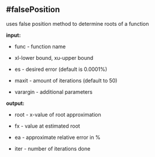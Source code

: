 #falsePosition
---
uses false position method to determine roots of a function

**input:**

- func - function name

- xl-lower bound, xu-upper bound

- es - desired error (default is 0.0001%)

- maxit - amount of iterations (default to 50)

- varargin - additional parameters


**output:**

- root - x-value of root approximation

- fx - value at estimated root

- ea - approximate relative error in %

- iter - number of iterations done
